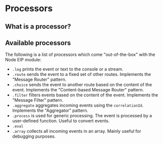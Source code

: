 # Processors

## What is a processor?


## Available processors

The following is a list of processors which come "out-of-the-box" with the Node EIP module:

* `.log` prints the event or text to the console or a stream.
* `.route` sends the event to a fixed set of other routes. Implements the "Message Router" pattern.
* `.choice` sends the event to another route based on the content of the event. Implements the "Content-based Message Router" pattern.
* `.filter` filters events based on the content of the event. Implements the "Message Filter" pattern.
* `.aggregate` aggregates incoming events using the `correlationId`. Implements the "Aggregator" pattern.
* `.process` is used for generic processing. The event is processed by a user-defined function. Useful to convert events.
* `.eval` 
* `.array` collects all incoming events in an array. Mainly useful for debugging purposes.
